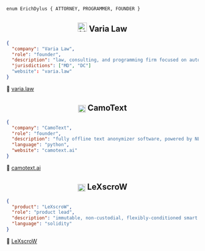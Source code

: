  ``` solidity
enum ErichDylus { ATTORNEY, PROGRAMMER, FOUNDER }
```

<h2 align="center" style="vertical-align: middle;"><img src="https://varia.law/assets/LogoHero.png" alt="Varia Law Logo" height="24">  Varia Law </h2>

``` json
{
  "company": "Varia Law",
  "role": "founder",
  "description": "law, consulting, and programming firm focused on autonomous technology like EVM smart contracts and AI",
  "jurisdictions": ["MD", "DC"]
  "website": "varia.law"
}
```
🔗 [varia.law](https://varia.law/)

<h2 align="center" style="vertical-align: middle;"><img src="https://camotext.ai/assets/LogoBorder.png" alt="CamoText Logo" height="20" style="vertical-align: middle;">  CamoText </h2>

``` json
{
  "company": "CamoText",
  "role": "founder",
  "description": "fully offline text anonymizer software, powered by NLP and built for compliant AI / LLM workflows",
  "language": "python",
  "website": "camotext.ai"
}
```
🔗 [camotext.ai](https://camotext.ai/)

<h2 align="center" style="vertical-align: middle;"><img src="https://varia.law/assets/LeXscroWLogo.png" alt="LeXscroW Logo" height="20" style="vertical-align: middle;">  LeXscroW </h2>

``` json
{
  "product": "LeXscroW",
  "role": "product lead",
  "description": "immutable, non-custodial, flexibly-conditioned smart contract escrow",
  "language": "solidity"
}
```

🔗 [LeXscroW](https://github.com/MetaLex-Tech/LeXscroW)
